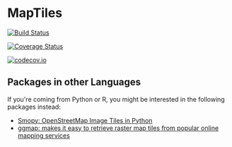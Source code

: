 # MapTiles

[![Build Status](https://travis-ci.org/yeesian/MapTiles.jl.svg?branch=master)](https://travis-ci.org/yeesian/MapTiles.jl)

[![Coverage Status](https://coveralls.io/repos/yeesian/MapTiles.jl/badge.svg?branch=master&service=github)](https://coveralls.io/github/yeesian/MapTiles.jl?branch=master)

[![codecov.io](http://codecov.io/github/yeesian/MapTiles.jl/coverage.svg?branch=master)](http://codecov.io/github/yeesian/MapTiles.jl?branch=master)

## Packages in other Languages
If you're coming from Python or R, you might be interested in the following packages instead:
- [Smopy: OpenStreetMap Image Tiles in Python](https://github.com/rossant/smopy)
- [ggmap: makes it easy to retrieve raster map tiles from popular online mapping services](https://github.com/dkahle/ggmap)
